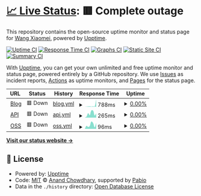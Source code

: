 # [📈 Live Status](https://status.ganyu.rocks): <!--live status--> **🟥 Complete outage**

This repository contains the open-source uptime monitor and status page for [Wang Xiaomei](ganyu.rocks), powered by [Upptime](https://github.com/upptime/upptime).

[![Uptime CI](https://github.com/g2nnyS/uptime/workflows/Uptime%20CI/badge.svg)](https://github.com/g2nnyS/uptime/actions?query=workflow%3A%22Uptime+CI%22)
[![Response Time CI](https://github.com/g2nnyS/uptime/workflows/Response%20Time%20CI/badge.svg)](https://github.com/g2nnyS/uptime/actions?query=workflow%3A%22Response+Time+CI%22)
[![Graphs CI](https://github.com/g2nnyS/uptime/workflows/Graphs%20CI/badge.svg)](https://github.com/g2nnyS/uptime/actions?query=workflow%3A%22Graphs+CI%22)
[![Static Site CI](https://github.com/g2nnyS/uptime/workflows/Static%20Site%20CI/badge.svg)](https://github.com/g2nnyS/uptime/actions?query=workflow%3A%22Static+Site+CI%22)
[![Summary CI](https://github.com/g2nnyS/uptime/workflows/Summary%20CI/badge.svg)](https://github.com/g2nnyS/uptime/actions?query=workflow%3A%22Summary+CI%22)

With [Upptime](https://upptime.js.org), you can get your own unlimited and free uptime monitor and status page, powered entirely by a GitHub repository. We use [Issues](https://github.com/g2nnyS/uptime/issues) as incident reports, [Actions](https://github.com/g2nnyS/uptime/actions) as uptime monitors, and [Pages](https://status.ganyu.rocks) for the status page.

<!--start: status pages-->
<!-- This summary is generated by Upptime (https://github.com/upptime/upptime) -->
<!-- Do not edit this manually, your changes will be overwritten -->
<!-- prettier-ignore -->
| URL | Status | History | Response Time | Uptime |
| --- | ------ | ------- | ------------- | ------ |
| <img alt="" src="https://icons.duckduckgo.com/ip3/blog.ganyu.rocks.ico" height="13"> [Blog](https://blog.ganyu.rocks) | 🟥 Down | [blog.yml](https://github.com/g2nnyS/uptime/commits/HEAD/history/blog.yml) | <details><summary><img alt="Response time graph" src="./graphs/blog/response-time-week.png" height="20"> 788ms</summary><br><a href="https://status.ganyu.rocks/history/blog"><img alt="Response time 208" src="https://img.shields.io/endpoint?url=https%3A%2F%2Fraw.githubusercontent.com%2Fg2nnyS%2Fuptime%2FHEAD%2Fapi%2Fblog%2Fresponse-time.json"></a><br><a href="https://status.ganyu.rocks/history/blog"><img alt="24-hour response time 4658" src="https://img.shields.io/endpoint?url=https%3A%2F%2Fraw.githubusercontent.com%2Fg2nnyS%2Fuptime%2FHEAD%2Fapi%2Fblog%2Fresponse-time-day.json"></a><br><a href="https://status.ganyu.rocks/history/blog"><img alt="7-day response time 788" src="https://img.shields.io/endpoint?url=https%3A%2F%2Fraw.githubusercontent.com%2Fg2nnyS%2Fuptime%2FHEAD%2Fapi%2Fblog%2Fresponse-time-week.json"></a><br><a href="https://status.ganyu.rocks/history/blog"><img alt="30-day response time 301" src="https://img.shields.io/endpoint?url=https%3A%2F%2Fraw.githubusercontent.com%2Fg2nnyS%2Fuptime%2FHEAD%2Fapi%2Fblog%2Fresponse-time-month.json"></a><br><a href="https://status.ganyu.rocks/history/blog"><img alt="1-year response time 208" src="https://img.shields.io/endpoint?url=https%3A%2F%2Fraw.githubusercontent.com%2Fg2nnyS%2Fuptime%2FHEAD%2Fapi%2Fblog%2Fresponse-time-year.json"></a></details> | <details><summary><a href="https://status.ganyu.rocks/history/blog">0.00%</a></summary><a href="https://status.ganyu.rocks/history/blog"><img alt="All-time uptime 0.00%" src="https://img.shields.io/endpoint?url=https%3A%2F%2Fraw.githubusercontent.com%2Fg2nnyS%2Fuptime%2FHEAD%2Fapi%2Fblog%2Fuptime.json"></a><br><a href="https://status.ganyu.rocks/history/blog"><img alt="24-hour uptime 0.00%" src="https://img.shields.io/endpoint?url=https%3A%2F%2Fraw.githubusercontent.com%2Fg2nnyS%2Fuptime%2FHEAD%2Fapi%2Fblog%2Fuptime-day.json"></a><br><a href="https://status.ganyu.rocks/history/blog"><img alt="7-day uptime 0.00%" src="https://img.shields.io/endpoint?url=https%3A%2F%2Fraw.githubusercontent.com%2Fg2nnyS%2Fuptime%2FHEAD%2Fapi%2Fblog%2Fuptime-week.json"></a><br><a href="https://status.ganyu.rocks/history/blog"><img alt="30-day uptime 0.00%" src="https://img.shields.io/endpoint?url=https%3A%2F%2Fraw.githubusercontent.com%2Fg2nnyS%2Fuptime%2FHEAD%2Fapi%2Fblog%2Fuptime-month.json"></a><br><a href="https://status.ganyu.rocks/history/blog"><img alt="1-year uptime 0.00%" src="https://img.shields.io/endpoint?url=https%3A%2F%2Fraw.githubusercontent.com%2Fg2nnyS%2Fuptime%2FHEAD%2Fapi%2Fblog%2Fuptime-year.json"></a></details>
| <img alt="" src="https://icons.duckduckgo.com/ip3/api.ganyu.rocks.ico" height="13"> [API](https://api.ganyu.rocks) | 🟥 Down | [api.yml](https://github.com/g2nnyS/uptime/commits/HEAD/history/api.yml) | <details><summary><img alt="Response time graph" src="./graphs/api/response-time-week.png" height="20"> 265ms</summary><br><a href="https://status.ganyu.rocks/history/api"><img alt="Response time 158" src="https://img.shields.io/endpoint?url=https%3A%2F%2Fraw.githubusercontent.com%2Fg2nnyS%2Fuptime%2FHEAD%2Fapi%2Fapi%2Fresponse-time.json"></a><br><a href="https://status.ganyu.rocks/history/api"><img alt="24-hour response time 271" src="https://img.shields.io/endpoint?url=https%3A%2F%2Fraw.githubusercontent.com%2Fg2nnyS%2Fuptime%2FHEAD%2Fapi%2Fapi%2Fresponse-time-day.json"></a><br><a href="https://status.ganyu.rocks/history/api"><img alt="7-day response time 265" src="https://img.shields.io/endpoint?url=https%3A%2F%2Fraw.githubusercontent.com%2Fg2nnyS%2Fuptime%2FHEAD%2Fapi%2Fapi%2Fresponse-time-week.json"></a><br><a href="https://status.ganyu.rocks/history/api"><img alt="30-day response time 189" src="https://img.shields.io/endpoint?url=https%3A%2F%2Fraw.githubusercontent.com%2Fg2nnyS%2Fuptime%2FHEAD%2Fapi%2Fapi%2Fresponse-time-month.json"></a><br><a href="https://status.ganyu.rocks/history/api"><img alt="1-year response time 158" src="https://img.shields.io/endpoint?url=https%3A%2F%2Fraw.githubusercontent.com%2Fg2nnyS%2Fuptime%2FHEAD%2Fapi%2Fapi%2Fresponse-time-year.json"></a></details> | <details><summary><a href="https://status.ganyu.rocks/history/api">0.00%</a></summary><a href="https://status.ganyu.rocks/history/api"><img alt="All-time uptime 0.00%" src="https://img.shields.io/endpoint?url=https%3A%2F%2Fraw.githubusercontent.com%2Fg2nnyS%2Fuptime%2FHEAD%2Fapi%2Fapi%2Fuptime.json"></a><br><a href="https://status.ganyu.rocks/history/api"><img alt="24-hour uptime 0.00%" src="https://img.shields.io/endpoint?url=https%3A%2F%2Fraw.githubusercontent.com%2Fg2nnyS%2Fuptime%2FHEAD%2Fapi%2Fapi%2Fuptime-day.json"></a><br><a href="https://status.ganyu.rocks/history/api"><img alt="7-day uptime 0.00%" src="https://img.shields.io/endpoint?url=https%3A%2F%2Fraw.githubusercontent.com%2Fg2nnyS%2Fuptime%2FHEAD%2Fapi%2Fapi%2Fuptime-week.json"></a><br><a href="https://status.ganyu.rocks/history/api"><img alt="30-day uptime 0.00%" src="https://img.shields.io/endpoint?url=https%3A%2F%2Fraw.githubusercontent.com%2Fg2nnyS%2Fuptime%2FHEAD%2Fapi%2Fapi%2Fuptime-month.json"></a><br><a href="https://status.ganyu.rocks/history/api"><img alt="1-year uptime 0.00%" src="https://img.shields.io/endpoint?url=https%3A%2F%2Fraw.githubusercontent.com%2Fg2nnyS%2Fuptime%2FHEAD%2Fapi%2Fapi%2Fuptime-year.json"></a></details>
| <img alt="" src="https://icons.duckduckgo.com/ip3/oss.ganyu.rocks.ico" height="13"> [OSS](https://oss.ganyu.rocks/genshinimage/103266218_p0.jpg) | 🟥 Down | [oss.yml](https://github.com/g2nnyS/uptime/commits/HEAD/history/oss.yml) | <details><summary><img alt="Response time graph" src="./graphs/oss/response-time-week.png" height="20"> 96ms</summary><br><a href="https://status.ganyu.rocks/history/oss"><img alt="Response time 312" src="https://img.shields.io/endpoint?url=https%3A%2F%2Fraw.githubusercontent.com%2Fg2nnyS%2Fuptime%2FHEAD%2Fapi%2Foss%2Fresponse-time.json"></a><br><a href="https://status.ganyu.rocks/history/oss"><img alt="24-hour response time 139" src="https://img.shields.io/endpoint?url=https%3A%2F%2Fraw.githubusercontent.com%2Fg2nnyS%2Fuptime%2FHEAD%2Fapi%2Foss%2Fresponse-time-day.json"></a><br><a href="https://status.ganyu.rocks/history/oss"><img alt="7-day response time 96" src="https://img.shields.io/endpoint?url=https%3A%2F%2Fraw.githubusercontent.com%2Fg2nnyS%2Fuptime%2FHEAD%2Fapi%2Foss%2Fresponse-time-week.json"></a><br><a href="https://status.ganyu.rocks/history/oss"><img alt="30-day response time 111" src="https://img.shields.io/endpoint?url=https%3A%2F%2Fraw.githubusercontent.com%2Fg2nnyS%2Fuptime%2FHEAD%2Fapi%2Foss%2Fresponse-time-month.json"></a><br><a href="https://status.ganyu.rocks/history/oss"><img alt="1-year response time 312" src="https://img.shields.io/endpoint?url=https%3A%2F%2Fraw.githubusercontent.com%2Fg2nnyS%2Fuptime%2FHEAD%2Fapi%2Foss%2Fresponse-time-year.json"></a></details> | <details><summary><a href="https://status.ganyu.rocks/history/oss">0.00%</a></summary><a href="https://status.ganyu.rocks/history/oss"><img alt="All-time uptime 0.00%" src="https://img.shields.io/endpoint?url=https%3A%2F%2Fraw.githubusercontent.com%2Fg2nnyS%2Fuptime%2FHEAD%2Fapi%2Foss%2Fuptime.json"></a><br><a href="https://status.ganyu.rocks/history/oss"><img alt="24-hour uptime 0.00%" src="https://img.shields.io/endpoint?url=https%3A%2F%2Fraw.githubusercontent.com%2Fg2nnyS%2Fuptime%2FHEAD%2Fapi%2Foss%2Fuptime-day.json"></a><br><a href="https://status.ganyu.rocks/history/oss"><img alt="7-day uptime 0.00%" src="https://img.shields.io/endpoint?url=https%3A%2F%2Fraw.githubusercontent.com%2Fg2nnyS%2Fuptime%2FHEAD%2Fapi%2Foss%2Fuptime-week.json"></a><br><a href="https://status.ganyu.rocks/history/oss"><img alt="30-day uptime 0.00%" src="https://img.shields.io/endpoint?url=https%3A%2F%2Fraw.githubusercontent.com%2Fg2nnyS%2Fuptime%2FHEAD%2Fapi%2Foss%2Fuptime-month.json"></a><br><a href="https://status.ganyu.rocks/history/oss"><img alt="1-year uptime 0.00%" src="https://img.shields.io/endpoint?url=https%3A%2F%2Fraw.githubusercontent.com%2Fg2nnyS%2Fuptime%2FHEAD%2Fapi%2Foss%2Fuptime-year.json"></a></details>

<!--end: status pages-->

[**Visit our status website →**](https://status.ganyu.rocks)

## 📄 License

- Powered by: [Upptime](https://github.com/upptime/upptime)
- Code: [MIT](./LICENSE) © [Anand Chowdhary](https://anandchowdhary.com), supported by [Pabio](https://pabio.com)
- Data in the `./history` directory: [Open Database License](https://opendatacommons.org/licenses/odbl/1-0/)
